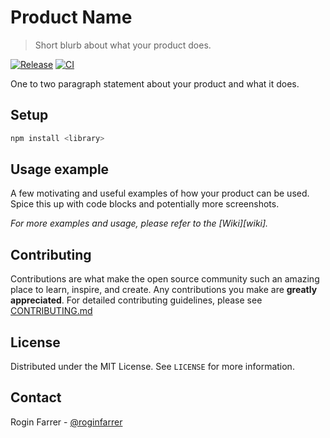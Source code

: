 # Product Name

> Short blurb about what your product does.

[![Release](https://img.shields.io/github/v/release/roginfarrer/monorepo-template?display_name=tag)](CHANGELOG.md)
[![CI](https://github.com/roginfarrer/monorepo-template/actions/workflows/validate.yml/badge.svg?branch=main)](https://github.com/roginfarrer/monorepo-template/actions/workflows/validate.yml)

One to two paragraph statement about your product and what it does.

## Setup

```bash
npm install <library>
```

## Usage example

A few motivating and useful examples of how your product can be used. Spice this up with code blocks and potentially more screenshots.

_For more examples and usage, please refer to the [Wiki][wiki]._

## Contributing

Contributions are what make the open source community such an amazing place to learn, inspire, and create. Any contributions you make are **greatly appreciated**. For detailed contributing guidelines, please see [CONTRIBUTING.md](CONTRIBUTING.md)

## License

Distributed under the MIT License. See `LICENSE` for more information.

## Contact

Rogin Farrer - [@roginfarrer](https://twitter.com/roginfarrer)
